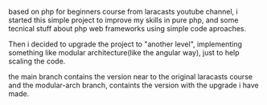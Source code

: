 based on php for beginners course from laracasts youtube channel,
i started this simple project to improve my skills in pure php,
and some tecnical stuff about php web frameworks using simple code aproaches.

Then i decided to upgrade the project to "another level", implementing something like modular architecture(like the angular way), just to help scaling the code.

the main branch contains the version near to the original laracasts course and
the modular-arch branch, containts the version with the upgrade i have made.
